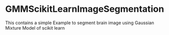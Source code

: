 # GMMScikitLearnImageSegmentation
This contains a simple Example to segment brain image using Gaussian Mixture Model of scikit learn
